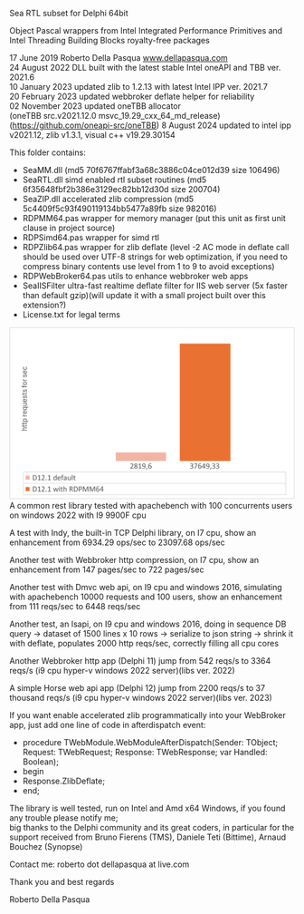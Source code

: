 Sea RTL subset for Delphi 64bit

Object Pascal wrappers from Intel Integrated Performance Primitives and Intel Threading Building Blocks royalty-free packages

17 June 2019 Roberto Della Pasqua www.dellapasqua.com<br>
24 August 2022 DLL built with the latest stable Intel oneAPI and TBB ver. 2021.6<br>
10 January 2023 updated zlib to 1.2.13 with latest Intel IPP ver. 2021.7<br>
20 February 2023 updated webbroker deflate helper for reliability<br>
02 November 2023 updated oneTBB allocator<br>(oneTBB src.v2021.12.0 msvc_19.29_cxx_64_md_release)<br>(https://github.com/oneapi-src/oneTBB)
8 August 2024 updated to intel ipp v2021.12, zlib v1.3.1, visual c++ v19.29.30154

This folder contains:

- SeaMM.dll (md5 70f6767ffabf3a68c3886c04ce012d39 size 106496)
- SeaRTL.dll simd enabled rtl subset routines (md5 6f35648fbf2b386e3129ec82bb12d30d size 200704)
- SeaZIP.dll accelerated zlib compression (md5 5c4409f5c93f490119134bb5477a89fb size 982016)
- RDPMM64.pas wrapper for memory manager (put this unit as first unit clause in project source)
- RDPSimd64.pas wrapper for simd rtl
- RDPZlib64.pas wrapper for zlib deflate (level -2 AC mode in deflate call should be used over UTF-8 strings for web optimization, if you need to compress binary contents use level from 1 to 9 to avoid exceptions)<br>
- RDPWebBroker64.pas utils to enhance webbroker web apps<br> 
- SeaIISFilter ultra-fast realtime deflate filter for IIS web server (5x faster than default gzip)(will update it with a small project built over this extension?)
- License.txt for legal terms

<img src="RobiMM.gif">
A common rest library tested with apachebench with 100 concurrents users on windows 2022 with I9 9900F cpu

A test with Indy, the built-in TCP Delphi library, on I7 cpu, show an enhancement from 6934.29 ops/sec to 23097.68 ops/sec

Another test with Webbroker http compression, on I7 cpu, show an enhancement from 147 pages/sec to 722 pages/sec

Another test with Dmvc web api, on I9 cpu and windows 2016, simulating with apachebench 10000 requests and 100 users, show an enhancement from 111 reqs/sec to 6448 reqs/sec

Another test, an Isapi, on I9 cpu and windows 2016, doing in sequence DB query -> dataset of 1500 lines x 10 rows -> serialize to json string -> shrink it with deflate, populates 2000 http reqs/sec, correctly filling all cpu cores

Another Webbroker http app (Delphi 11) jump from 542 reqs/s to 3364 reqs/s (i9 cpu hyper-v windows 2022 server)(libs ver. 2022)

A simple Horse web api app (Delphi 12) jump from 2200 reqs/s to 37 thousand reqs/s (i9 cpu hyper-v windows 2022 server)(libs ver. 2023)

If you want enable accelerated zlib programmatically into your WebBroker app, just add one line of code in afterdispatch event:

- procedure TWebModule.WebModuleAfterDispatch(Sender: TObject; Request: TWebRequest; Response: TWebResponse; var Handled: Boolean); 
- begin 
- Response.ZlibDeflate;
- end;

The library is well tested, run on Intel and Amd x64 Windows, if you found any trouble please notify me;<br>
big thanks to the Delphi community and its great coders, in particular for the support received from Bruno Fierens (TMS), Daniele Teti (Bittime), Arnaud Bouchez (Synopse)<br>

Contact me: roberto dot dellapasqua at live.com

Thank you and best regards

Roberto Della Pasqua
